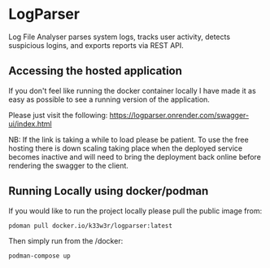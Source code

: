 # LogParser
Log File Analyser parses system logs, tracks user activity, detects suspicious logins, and exports reports via REST API.

## Accessing the hosted application
If you don't feel like running the docker container locally I have made it as easy as possible to see a running version 
of the application.

Please just visit the following:
https://logparser.onrender.com/swagger-ui/index.html

NB: If the link is taking a while to load please be patient. To use the free hosting there is down scaling taking place
when the deployed service becomes inactive and will need to bring the deployment back online before rendering the 
swagger to the client.

## Running Locally using docker/podman

If you would like to run the project locally please pull the public image from:

```pdoman pull docker.io/k33w3r/logparser:latest```

Then simply run from the <project-root-directory>/docker:

```podman-compose up```